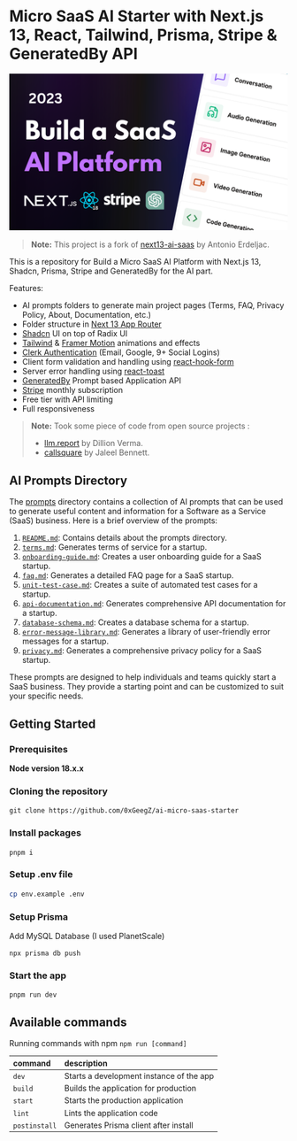 # Micro SaaS AI Starter with Next.js 13, React, Tailwind, Prisma, Stripe & GeneratedBy API

![Micro SaaS AI Starter](https://github.com/0xGeegZ/ai-micro-saas-starter/blob/master/public/repo-amin-image.png?raw=true)

> **Note:** This project is a fork of [next13-ai-saas](https://github.com/AntonioErdeljac/next13-ai-saas) by Antonio Erdeljac.

This is a repository for Build a Micro SaaS AI Platform with Next.js 13, Shadcn, Prisma, Stripe and GeneratedBy for the AI part.

Features:

- AI prompts folders to generate main project pages (Terms, FAQ, Privacy Policy, About, Documentation, etc.)
- Folder structure in [Next 13 App Router](https://nextjs.org/docs/app)
- [Shadcn](https://ui.shadcn.com/) UI on top of Radix UI
- [Tailwind](https://tailwindcss.com/docs/installation) & [Framer Motion](https://www.framer.com/motion/) animations and effects
- [Clerk Authentication](https://clerk.com/docs) (Email, Google, 9+ Social Logins)
- Client form validation and handling using [react-hook-form](https://react-hook-form.com/get-started)
- Server error handling using [react-toast](https://react-hot-toast.com/docs)
- [GeneratedBy](https://generatedby.com/docs) Prompt based Application API
- [Stripe](https://stripe.com/docs) monthly subscription
- Free tier with API limiting
- Full responsiveness

> **Note:** Took some piece of code from open source projects :
>
> - [llm.report](https://github.com/dillionverma/llm.report) by Dillion Verma.
> - [callsquare](https://github.com/JaleelB/callsquare) by Jaleel Bennett.

## AI Prompts Directory

The [prompts](./prompts) directory contains a collection of AI prompts that can be used to generate useful content and information for a Software as a Service (SaaS) business. Here is a brief overview of the prompts:

1. [`README.md`](./prompts/README.md): Contains details about the prompts directory.
2. [`terms.md`](./prompts/terms.md): Generates terms of service for a startup.
3. [`onboarding-guide.md`](./prompts/onboarding-guide.md): Creates a user onboarding guide for a SaaS startup.
4. [`faq.md`](./prompts/faq.md): Generates a detailed FAQ page for a SaaS startup.
5. [`unit-test-case.md`](./prompts/unit-test-case.md): Creates a suite of automated test cases for a startup.
6. [`api-documentation.md`](./prompts/api-documentation.md): Generates comprehensive API documentation for a startup.
7. [`database-schema.md`](./prompts/database-schema.md): Creates a database schema for a startup.
8. [`error-message-library.md`](./prompts/error-message-library.md): Generates a library of user-friendly error messages for a startup.
9. [`privacy.md`](./prompts/privacy.md): Generates a comprehensive privacy policy for a SaaS startup.

These prompts are designed to help individuals and teams quickly start a SaaS business. They provide a starting point and can be customized to suit your specific needs.

## Getting Started

### Prerequisites

**Node version 18.x.x**

### Cloning the repository

```shell
git clone https://github.com/0xGeegZ/ai-micro-saas-starter
```

### Install packages

```shell
pnpm i
```

### Setup .env file

```bash
cp env.example .env
```

### Setup Prisma

Add MySQL Database (I used PlanetScale)

```shell
npx prisma db push

```

### Start the app

```shell
pnpm run dev
```

## Available commands

Running commands with npm `npm run [command]`

| command       | description                              |
| :------------ | :--------------------------------------- |
| `dev`         | Starts a development instance of the app |
| `build`       | Builds the application for production    |
| `start`       | Starts the production application        |
| `lint`        | Lints the application code               |
| `postinstall` | Generates Prisma client after install    |
